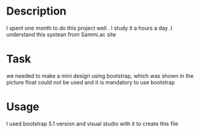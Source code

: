 # Description
I spent one month to do this project well . I study it a hours a day .I understand this systean from Sammi.ac site 

# Task
we needed to make a mini design using bootstrap, which was shown in the picture float could not be used and it is mandatory to use bootstrap

# Usage
I used bootstrap 5.1 version and visual studio with it to create this file
